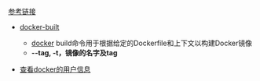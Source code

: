 [参考链接](https://blog.csdn.net/weixin_43702146/article/details/120701988?spm=1001.2101.3001.6661.1&utm_medium=distribute.pc_relevant_t0.none-task-blog-2%7Edefault%7ECTRLIST%7Edefault-1-120701988-blog-125084872.pc_relevant_multi_platform_whitelistv1&depth_1-utm_source=distribute.pc_relevant_t0.none-task-blog-2%7Edefault%7ECTRLIST%7Edefault-1-120701988-blog-125084872.pc_relevant_multi_platform_whitelistv1&utm_relevant_index=1)





- [docker-built](https://blog.csdn.net/taiyangdao/article/details/71718805?ops_request_misc=%257B%2522request%255Fid%2522%253A%2522165690291116781685394246%2522%252C%2522scm%2522%253A%252220140713.130102334..%2522%257D&request_id=165690291116781685394246&biz_id=0&utm_medium=distribute.pc_search_result.none-task-blog-2~all~baidu_landing_v2~default-1-71718805-null-null.142^v30^pc_rank_34,185^v2^control&utm_term=docker+built+-t&spm=1018.2226.3001.4187)
  - [docker](https://so.csdn.net/so/search?q=docker&spm=1001.2101.3001.7020) build命令用于根据给定的Dockerfile和上下文以构建Docker镜像
  - **--tag, -t，镜像的名字及tag**

- [查看docker的用户信息](https://www.cnblogs.com/yinguohai/p/13520005.html)